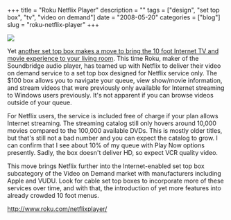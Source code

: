 +++
title = "Roku Netflix Player"
description = ""
tags = ["design", "set top box", "tv", "video on demand"]
date = "2008-05-20"
categories = ["blog"]
slug = "roku-netflix-player"
+++



  <div class="notebook-screenshot"><a href="http://www.roku.com/netflixplayer/"><img src="http://media.konigi.com/bluga/wt4832e7e599724_0.jpg"/></a></div><p>Yet <a href="http://www.roku.com/netflixplayer/">another set top box makes a move to bring the 10 foot Internet TV and movie experience to your living room</a>. This time Roku, maker of the Soundbridge audio player, has teamed up with Netflix to deliver their video on demand service to a set top box designed for Netflix service only. The $100 box allows you to navigate your queue, view show/movie information, and stream videos that were previously only available for Internet streaming to Windows users previously. It's not apparent if you can browse videos outside of your queue. </p>
<p>For Netflix users, the service is included free of charge if your plan allows Internet streaming. The streaming catalog still only hovers around 10,000 movies compared to the 100,000 available DVDs.  This is mostly older titles, but that's still not a bad number and you can expect the catalog to grow. I can confirm that I see about 10% of my queue with Play Now options presently. Sadly, the box doesn't deliver HD, so expect VCR quality video.</p>
<p>This move brings Netflix further into the Internet-enabled set top box subcategory of the Video on Demand market   with manufacturers including Apple and VUDU. Look for cable set top boxes to incorporate more of these services over time, and with that, the introduction of yet more features into already crowded 10 foot menus.</p>
    
  <a href="http://www.roku.com/netflixplayer/">http://www.roku.com/netflixplayer/</a>
